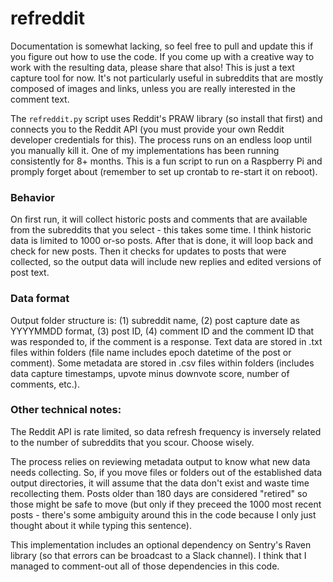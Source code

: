 # refreddit

Documentation is somewhat lacking, so feel free to pull and update this if you figure out how to use the code. If you come up with a creative way to work with the resulting data, please share that also! This is just a text capture tool for now. It's not particularly useful in subreddits that are mostly composed of images and links, unless you are really interested in the comment text.

The ```refreddit.py``` script uses Reddit's PRAW library (so install that first) and connects you to the Reddit API (you must provide your own Reddit developer credentials for this). The process runs on an endless loop until you manually kill it. One of my implementations has been running consistently for 8+ months. This is a fun script to run on a Raspberry Pi and promply forget about (remember to set up crontab to re-start it on reboot).


### Behavior
On first run, it will collect historic posts and comments that are available from the subreddits that you select - this takes some time. I think historic data is limited to 1000 or-so posts. After that is done, it will loop back and check for new posts. Then it checks for updates to posts that were collected, so the output data will include new replies and edited versions of post text. 

### Data format
Output folder structure is: (1) subreddit name, (2) post capture date as YYYYMMDD format, (3) post ID, (4) comment ID and the comment ID that was responded to, if the comment is a response. Text data are stored in .txt files within folders (file name includes epoch datetime of the post or comment). Some metadata are stored in .csv files within folders (includes data capture timestamps, upvote minus downvote score, number of comments, etc.). 


### Other technical notes:
The Reddit API is rate limited, so data refresh frequency is inversely related to the number of subreddits that you scour. Choose wisely. 

The process relies on reviewing metadata output to know what new data needs collecting. So, if you move files or folders out of the established data output directories, it will assume that the data don't exist and waste time recollecting them. Posts older than 180 days are considered "retired" so those might be safe to move (but only if they preceed the 1000 most recent posts - there's some ambiguity around this in the code because I only just thought about it while typing this sentence). 

This implementation includes an optional dependency on Sentry's Raven library (so that errors can be broadcast to a Slack channel). I think that I managed to comment-out all of those dependencies in this code. 


